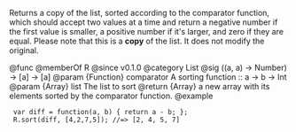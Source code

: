 Returns a copy of the list, sorted according to the comparator function,
which should accept two values at a time and return a negative number if the
first value is smaller, a positive number if it's larger, and zero if they
are equal. Please note that this is a **copy** of the list. It does not
modify the original.

@func
@memberOf R
@since v0.1.0
@category List
@sig ((a, a) -> Number) -> [a] -> [a]
@param {Function} comparator A sorting function :: a -> b -> Int
@param {Array} list The list to sort
@return {Array} a new array with its elements sorted by the comparator function.
@example

     var diff = function(a, b) { return a - b; };
     R.sort(diff, [4,2,7,5]); //=> [2, 4, 5, 7]
